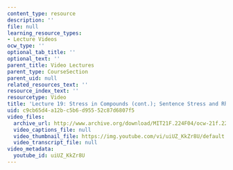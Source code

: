 ```yaml
---
content_type: resource
description: ''
file: null
learning_resource_types:
- Lecture Videos
ocw_type: ''
optional_tab_title: ''
optional_text: ''
parent_title: Video Lectures
parent_type: CourseSection
parent_uid: null
related_resources_text: ''
resource_index_text: ''
resourcetype: Video
title: 'Lecture 19: Stress in Compounds (cont.); Sentence Stress and Rhythm'
uid: c9cb65d4-a12b-c5b6-d955-52c87d6807f5
video_files:
  archive_url: http://www.archive.org/download/MIT21F.224F04/ocw-21f.224-16nov2004-220k.mp4
  video_captions_file: null
  video_thumbnail_file: https://img.youtube.com/vi/uiUZ_KkZr8U/default.jpg
  video_transcript_file: null
video_metadata:
  youtube_id: uiUZ_KkZr8U
---
```

